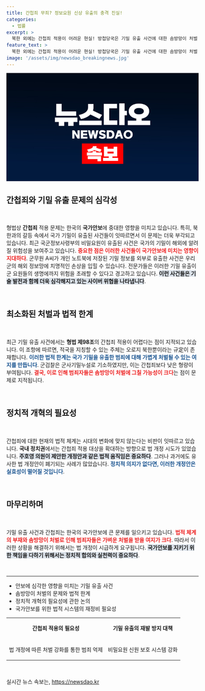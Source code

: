 ```yaml
---
title: 간첩죄 무죄? 정보요원 신상 유출의 충격 진실!
categories:
  - 법률
excerpt: >
  북한 외에는 간첩죄 적용이 어려운 현실! 방첩당국은 기밀 유출 사건에 대한 솜방망이 처벌 우려를 드러냈다. 외교안보 전문가들은 정보 유출이 우리의 군 통제망에 치명적 타격을 줄 수 있다고 경고한다. 법 개정이 필요하다는 목소리가 커지지만, 실제 변화가 올지는 미지수다.
feature_text: >
  북한 외에는 간첩죄 적용이 어려운 현실! 방첩당국은 기밀 유출 사건에 대한 솜방망이 처벌 우려를 드러냈다. 외교안보 전문가들은 정보 유출이 우리의 군 통제망에 치명적 타격을 줄 수 있다고 경고한다. 법 개정이 필요하다는 목소리가 커지지만, 실제 변화가 올지는 미지수다.
image: '/assets/img/newsdao_breakingnews.jpg'
---
```


<p><img src="/assets/img/newsdao_breakingnews.jpg" alt="bookingtag 속보" /></p>

<h2 data-ke-size="size26">간첩죄와 기밀 유출 문제의 심각성</h2>

<p data-ke-size="size16">&nbsp;</p>  

<p>형법상 <b>간첩죄</b> 적용 문제는 한국의 <b>국가안보</b>에 중대한 영향을 미치고 있습니다. 특히, 북한과의 갈등 속에서 국가 기밀이 유출된 사건들이 잇따르면서 이 문제는 더욱 부각되고 있습니다. 최근 국군정보사령부의 비밀요원이 유출된 사건은 국가의 기밀이 해외에 알려질 위험성을 보여주고 있습니다. <b><span style="color: #ee2323;">중요한 점은 이러한 사건들이 국가안보에 미치는 영향이 지대하다</span></b>. 군무원 A씨가 개인 노트북에 저장된 기밀 정보를 외부로 유출한 사건은 우리 군의 해외 정보망에 치명적인 손상을 입힐 수 있습니다. 전문가들은 이러한 기밀 유출이 군 요원들의 생명에까지 위험을 초래할 수 있다고 경고하고 있습니다. <b><span style="background-color: #21538527;">이런 사건들은 기술 발전과 함께 더욱 심각해지고 있는 사이버 위협을 나타냅니다</span></b>.</p>

<p data-ke-size="size16">&nbsp;</p>  

<h2 data-ke-size="size26">최소화된 처벌과 법적 한계</h2>

<p data-ke-size="size16">&nbsp;</p>  

<p>최근 기밀 유출 사건에서는 <b>형법 제98조</b>의 간첩죄 적용이 어렵다는 점이 지적되고 있습니다. 이 조항에 따르면, 적국을 지칭할 수 있는 주체는 오로지 북한뿐이라는 규定이 존재합니다. <b><span style="color: #1a5490;">이러한 법적 한계는 국가 기밀을 유출한 범죄에 대해 가볍게 처벌될 수 있는 여지를 만듭니다</span></b>. 군검찰은 군사기밀누설로 기소하였지만, 이는 간첩죄보다 낮은 형량이 부여됩니다. <b><span style="color: #ee2323;">결국, 이로 인해 범죄자들은 솜방망이 처벌에 그칠 가능성이 크다</span></b>는 점이 문제로 지적됩니다.</p>

<p data-ke-size="size16">&nbsp;</p>  

<h2 data-ke-size="size26">정치적 개혁의 필요성</h2>

<p data-ke-size="size16">&nbsp;</p>  

<p>간첩죄에 대한 현재의 법적 체계는 시대의 변화에 맞지 않는다는 비판이 잇따르고 있습니다. <b>국내 정치권</b>에서는 간첩죄 적용 대상을 확대하는 방향으로 법 개정 시도가 있었습니다. <b><span style="background-color: #21538527;">주호영 의원이 제안한 개정안과 같은 법적 움직임은 중요하다</span></b>. 그러나 과거에도 유사한 법 개정안이 폐기되는 사례가 많았습니다. <b><span style="color: #1a5490;">정치적 의지가 없다면, 이러한 개정안은 실효성이 떨어질 것입니다</span></b>.</p>

<p data-ke-size="size16">&nbsp;</p>  

<h2 data-ke-size="size26">마무리하며</h2>

<p data-ke-size="size16">&nbsp;</p>  

<p>기밀 유출 사건과 간첩죄는 한국의 국가안보에 큰 문제를 일으키고 있습니다. <b><span style="color: #ee2323;">법적 체계의 부재와 솜방망이 처벌로 인해 범죄자들은 가벼운 처벌을 받을 여지가 크다</span></b>. 따라서 이러한 상황을 해결하기 위해서는 법 개정이 시급하게 요구됩니다. <b><span style="background-color: #21538527;">국가안보를 지키기 위한 책임을 다하기 위해서는 정치적 합의와 실천력이 중요하다</span></b>. </p>

<p data-ke-size="size16">&nbsp;</p>  

<hr>  

<ul>  
<li>안보에 심각한 영향을 미치는 기밀 유출 사건</li>  
<li>솜방망이 처벌의 문제와 법적 한계</li>  
<li>정치적 개혁의 필요성에 관한 논의</li>  
<li>국가안보를 위한 법적 시스템의 재정비 필요성</li>  
</ul>  

<table style="width: 100%; border-collapse: collapse;">  
<tr>  
<td style="text-align: center; height: 50px;"><b>간첩죄 적용의 필요성</b></td>  
<td style="text-align: center; height: 50px;"><b>기밀 유출의 재발 방지 대책</b></td>  
</tr>  
<tr>  
<td style="text-align: center; height: 50px;">법 개정에 따른 처벌 강화를 통한 범죄 억제</td>  
<td style="text-align: center; height: 50px;">비밀요원 신원 보호 시스템 강화</td>  
</tr>  
</table>  

<p data-ke-size="size16">&nbsp;</p>
실시간 뉴스 속보는, <a href="https://newsdao.kr" rel="dofollow">https://newsdao.kr</a>


